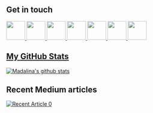 ## Get in touch

<a href = "mailto:madalinaeleonora.gheorghe@gmail.com">
  <img src="https://logodownload.org/wp-content/uploads/2018/03/gmail-logo-16.png" width="auto" height="50px"> 

<a target="_blank" href="https://www.linkedin.com/in/madalinaeleonorag/">
  <img src="https://nepa.com/wp-content/uploads/2017/09/linkedin-logo.png" width="auto" height="50px"> 

<a target="_blank" href="https://github.com/madalinaeleonorag">
  <img src="https://1000logos.net/wp-content/uploads/2018/11/GitHub-logo.png" width="auto" height="50px"> 

<a target="_blank" href="https://www.instagram.com/madalinaeleonorag/">
  <img src="https://upload.wikimedia.org/wikipedia/commons/thumb/e/e7/Instagram_logo_2016.svg/1200px-Instagram_logo_2016.svg.png" width="auto" height="50px"> 

<a target="_blank" href="https://www.facebook.com/mdx.madalinaeleonora/">
  <img src="https://www.facebook.com/images/fb_icon_325x325.png" width="auto" height="50px"> 

<a target="_blank" href="https://500px.com/p/madalinaeleonorag?view=photos">
  <img src="https://image.flaticon.com/icons/png/512/49/49342.png" width="auto" height="50px"> 

<a target="_blank" href="https://www.paypal.com/paypalme/madalinaeleonorag">
  <img src="https://upload.wikimedia.org/wikipedia/commons/a/a4/Paypal_2014_logo.png" width="auto" height="50px"> 

## My GitHub Stats
[![Madalina's github stats](https://github-readme-stats.vercel.app/api?username=madalinaeleonorag)](https://github.com/madalinaeleonorag/github-readme-stats)

## Recent Medium articles
<a target="_blank" href="https://github-readme-medium-recent-article.vercel.app/medium/@imantumorang/0"><img src="https://github-readme-medium-recent-article.vercel.app/medium/@madalinaeleonorag/0" alt="Recent Article 0"> 
